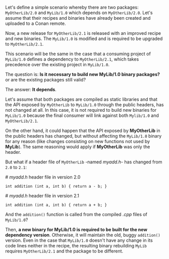 Let's define a simple scenario whereby there are two packages: ``MyOtherLib/2.0`` and ``MyLib/1.0`` which depends on
``MyOtherLib/2.0``. Let's assume that their recipes and binaries have already been created and uploaded to a Conan remote.

Now, a new release for ``MyOtherLib/2.1`` is released with an improved recipe and new binaries. The ``MyLib/1.0`` is modified and is required to be upgraded to ``MyOtherLib/2.1``.

This scenario will be the same in the case that a consuming project of ``MyLib/1.0`` defines a dependency to ``MyOtherLib/2.1``, which
takes precedence over the existing project in ``MyLib/1.0``.

The question is: **Is it necessary to build new MyLib/1.0 binary packages?** or are the existing packages still valid?

The answer: **It depends**.

Let's assume that both packages are compiled as static libraries and that the API exposed by ``MyOtherLib`` to ``MyLib/1.0`` through the
public headers, has not changed at all. In this case, it is not required to build new binaries for ``MyLib/1.0`` because the final consumer will
link against both ``Mylib/1.0`` and ``MyOtherLib/2.1``.

On the other hand, it could happen that the API exposed by **MyOtherLib** in the public headers has changed, but without affecting the
``MyLib/1.0`` binary for any reason (like changes consisting on new functions not used by **MyLib**).
The same reasoning would apply if **MyOtherLib** was only the header.

But what if a header file of ``MyOtherLib`` -named *myadd.h*- has changed from ``2.0`` to ``2.1``:

   \# *myadd.h* header file in version 2.0

    int addition (int a, int b) { return a - b; }

   \# *myadd.h* header file in version 2.1

    int addition (int a, int b) { return a + b; }

And the ``addition()`` function is called from the compiled *.cpp* files of ``MyLib/1.0``?

Then, **a new binary for MyLib/1.0 is required to be built for the new dependency version**. Otherwise, it will maintain the old, buggy
``addition()`` version. Even in the case that ``MyLib/1.0`` doesn't have any change in its code lines neither in the recipe, the resulting
binary rebuilding ``MyLib`` requires ``MyOtherLib/2.1`` and the package to be different.
